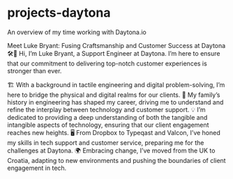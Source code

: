 # projects-daytona
An overview of my time working with Daytona.io 

Meet Luke Bryant: Fusing Craftsmanship and Customer Success at Daytona 🛠️🤝
Hi, I’m Luke Bryant, a Support Engineer at Daytona. I’m here to ensure that our commitment to delivering top-notch customer experiences is stronger than ever.

🏗️ With a background in tactile engineering and digital problem-solving, I’m here to bridge the physical and digital realms for our clients.
🤲 My family’s history in engineering has shaped my career, driving me to understand and refine the interplay between technology and customer support.
💡 I’m dedicated to providing a deep understanding of both the tangible and intangible aspects of technology, ensuring that our client engagement reaches new heights.
🖥️ From Dropbox to Typeqast and Valcon, I’ve honed my skills in tech support and customer service, preparing me for the challenges at Daytona.
🌍 Embracing change, I’ve moved from the UK to Croatia, adapting to new environments and pushing the boundaries of client engagement in tech.
